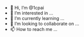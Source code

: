 - 👋 Hi, I’m @1cpai
- 👀 I’m interested in ...
- 🌱 I’m currently learning ...
- 💞️ I’m looking to collaborate on ...
- 📫 How to reach me ...

<!---
1cpai/1cpai is a ✨ special ✨ repository because its `README.md` (this file) appears on your GitHub profile.
You can click the Preview link to take a look at your changes.
--->

